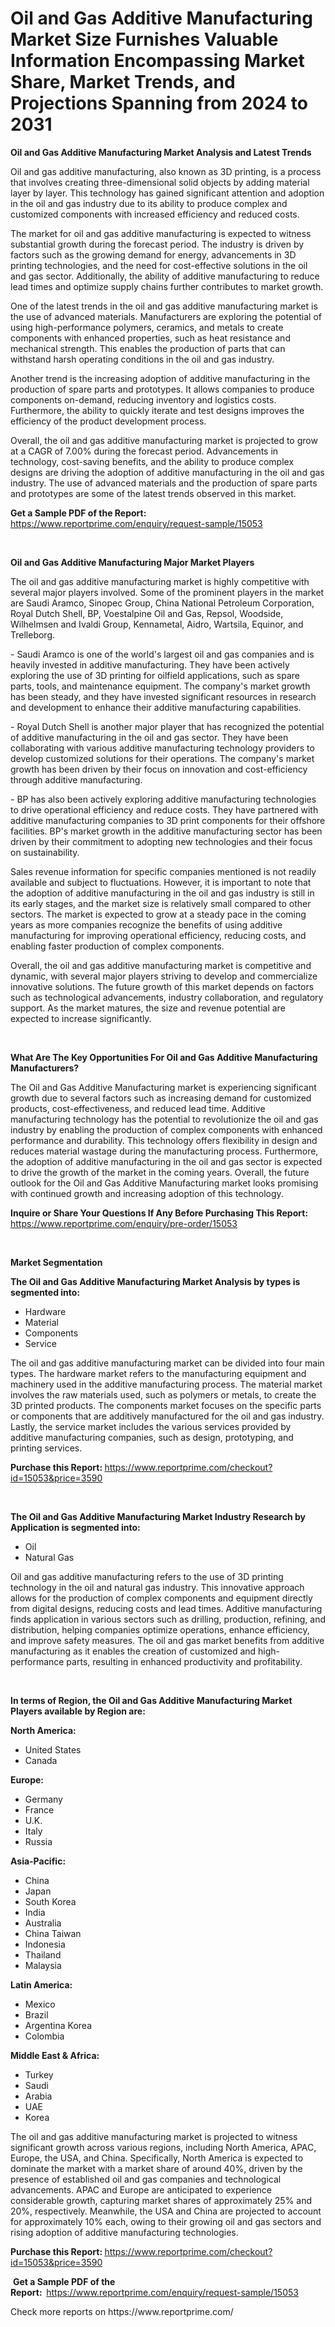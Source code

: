 <p><h1>Oil and Gas Additive Manufacturing Market Size Furnishes Valuable Information Encompassing Market Share, Market Trends, and Projections Spanning from 2024 to 2031</h1></p><p><strong>Oil and Gas Additive Manufacturing Market Analysis and Latest Trends</strong></p>
<p><p>Oil and gas additive manufacturing, also known as 3D printing, is a process that involves creating three-dimensional solid objects by adding material layer by layer. This technology has gained significant attention and adoption in the oil and gas industry due to its ability to produce complex and customized components with increased efficiency and reduced costs.</p><p>The market for oil and gas additive manufacturing is expected to witness substantial growth during the forecast period. The industry is driven by factors such as the growing demand for energy, advancements in 3D printing technologies, and the need for cost-effective solutions in the oil and gas sector. Additionally, the ability of additive manufacturing to reduce lead times and optimize supply chains further contributes to market growth.</p><p>One of the latest trends in the oil and gas additive manufacturing market is the use of advanced materials. Manufacturers are exploring the potential of using high-performance polymers, ceramics, and metals to create components with enhanced properties, such as heat resistance and mechanical strength. This enables the production of parts that can withstand harsh operating conditions in the oil and gas industry.</p><p>Another trend is the increasing adoption of additive manufacturing in the production of spare parts and prototypes. It allows companies to produce components on-demand, reducing inventory and logistics costs. Furthermore, the ability to quickly iterate and test designs improves the efficiency of the product development process.</p><p>Overall, the oil and gas additive manufacturing market is projected to grow at a CAGR of 7.00% during the forecast period. Advancements in technology, cost-saving benefits, and the ability to produce complex designs are driving the adoption of additive manufacturing in the oil and gas industry. The use of advanced materials and the production of spare parts and prototypes are some of the latest trends observed in this market.</p></p>
<p><strong>Get a Sample PDF of the Report:&nbsp;</strong> <a href="https://www.reportprime.com/enquiry/request-sample/15053">https://www.reportprime.com/enquiry/request-sample/15053</a></p>
<p>&nbsp;</p>
<p><strong>Oil and Gas Additive Manufacturing Major Market Players</strong></p>
<p><p>The oil and gas additive manufacturing market is highly competitive with several major players involved. Some of the prominent players in the market are Saudi Aramco, Sinopec Group, China National Petroleum Corporation, Royal Dutch Shell, BP, Voestalpine Oil and Gas, Repsol, Woodside, Wilhelmsen and Ivaldi Group, Kennametal, Aidro, Wartsila, Equinor, and Trelleborg.</p><p>- Saudi Aramco is one of the world's largest oil and gas companies and is heavily invested in additive manufacturing. They have been actively exploring the use of 3D printing for oilfield applications, such as spare parts, tools, and maintenance equipment. The company's market growth has been steady, and they have invested significant resources in research and development to enhance their additive manufacturing capabilities.</p><p>- Royal Dutch Shell is another major player that has recognized the potential of additive manufacturing in the oil and gas sector. They have been collaborating with various additive manufacturing technology providers to develop customized solutions for their operations. The company's market growth has been driven by their focus on innovation and cost-efficiency through additive manufacturing.</p><p>- BP has also been actively exploring additive manufacturing technologies to drive operational efficiency and reduce costs. They have partnered with additive manufacturing companies to 3D print components for their offshore facilities. BP's market growth in the additive manufacturing sector has been driven by their commitment to adopting new technologies and their focus on sustainability.</p><p>Sales revenue information for specific companies mentioned is not readily available and subject to fluctuations. However, it is important to note that the adoption of additive manufacturing in the oil and gas industry is still in its early stages, and the market size is relatively small compared to other sectors. The market is expected to grow at a steady pace in the coming years as more companies recognize the benefits of using additive manufacturing for improving operational efficiency, reducing costs, and enabling faster production of complex components.</p><p>Overall, the oil and gas additive manufacturing market is competitive and dynamic, with several major players striving to develop and commercialize innovative solutions. The future growth of this market depends on factors such as technological advancements, industry collaboration, and regulatory support. As the market matures, the size and revenue potential are expected to increase significantly.</p></p>
<p>&nbsp;</p>
<p><strong>What Are The Key Opportunities For Oil and Gas Additive Manufacturing Manufacturers?</strong></p>
<p><p>The Oil and Gas Additive Manufacturing market is experiencing significant growth due to several factors such as increasing demand for customized products, cost-effectiveness, and reduced lead time. Additive manufacturing technology has the potential to revolutionize the oil and gas industry by enabling the production of complex components with enhanced performance and durability. This technology offers flexibility in design and reduces material wastage during the manufacturing process. Furthermore, the adoption of additive manufacturing in the oil and gas sector is expected to drive the growth of the market in the coming years. Overall, the future outlook for the Oil and Gas Additive Manufacturing market looks promising with continued growth and increasing adoption of this technology.</p></p>
<p><strong>Inquire or Share Your Questions If Any Before Purchasing This Report:</strong> <a href="https://www.reportprime.com/enquiry/pre-order/15053">https://www.reportprime.com/enquiry/pre-order/15053</a></p>
<p>&nbsp;</p>
<p><strong>Market Segmentation</strong></p>
<p><strong>The Oil and Gas Additive Manufacturing Market Analysis by types is segmented into:</strong></p>
<p><ul><li>Hardware</li><li>Material</li><li>Components</li><li>Service</li></ul></p>
<p><p>The oil and gas additive manufacturing market can be divided into four main types. The hardware market refers to the manufacturing equipment and machinery used in the additive manufacturing process. The material market involves the raw materials used, such as polymers or metals, to create the 3D printed products. The components market focuses on the specific parts or components that are additively manufactured for the oil and gas industry. Lastly, the service market includes the various services provided by additive manufacturing companies, such as design, prototyping, and printing services.</p></p>
<p><strong>Purchase this Report:&nbsp;</strong><a href="https://www.reportprime.com/checkout?id=15053&price=3590">https://www.reportprime.com/checkout?id=15053&price=3590</a></p>
<p>&nbsp;</p>
<p><strong>The Oil and Gas Additive Manufacturing Market Industry Research by Application is segmented into:</strong></p>
<p><ul><li>Oil</li><li>Natural Gas</li></ul></p>
<p><p>Oil and gas additive manufacturing refers to the use of 3D printing technology in the oil and natural gas industry. This innovative approach allows for the production of complex components and equipment directly from digital designs, reducing costs and lead times. Additive manufacturing finds application in various sectors such as drilling, production, refining, and distribution, helping companies optimize operations, enhance efficiency, and improve safety measures. The oil and gas market benefits from additive manufacturing as it enables the creation of customized and high-performance parts, resulting in enhanced productivity and profitability.</p></p>
<p>&nbsp;</p>
<p><strong>In terms of Region, the Oil and Gas Additive Manufacturing Market Players available by Region are:</strong></p>
<p>
    <p> <strong> North America: </strong>
        <ul>
            <li>United States</li>
            <li>Canada</li>
        </ul>
        </p> 
    <p> <strong> Europe: </strong>
        <ul>
            <li>Germany</li>
            <li>France</li>
            <li>U.K.</li>
            <li>Italy</li>
            <li>Russia</li>
        </ul>
        </p> 
    <p> <strong> Asia-Pacific: </strong>
        <ul>
            <li>China</li>
            <li>Japan</li>
            <li>South Korea</li>
            <li>India</li>
            <li>Australia</li>
            <li>China Taiwan</li>
            <li>Indonesia</li>
            <li>Thailand</li>
            <li>Malaysia</li>
        </ul>
        </p> 
    <p> <strong> Latin America: </strong>
        <ul>
            <li>Mexico</li>
            <li>Brazil</li>
            <li>Argentina Korea</li>
            <li>Colombia</li>
        </ul>
        </p> 
    <p> <strong> Middle East & Africa: </strong>
        <ul>
            <li>Turkey</li>
            <li>Saudi</li>
            <li>Arabia</li>
            <li>UAE</li>
            <li>Korea</li>
        </ul>
    </p>
    </p>
<p><p>The oil and gas additive manufacturing market is projected to witness significant growth across various regions, including North America, APAC, Europe, the USA, and China. Specifically, North America is expected to dominate the market with a market share of around 40%, driven by the presence of established oil and gas companies and technological advancements. APAC and Europe are anticipated to experience considerable growth, capturing market shares of approximately 25% and 20%, respectively. Meanwhile, the USA and China are projected to account for approximately 10% each, owing to their growing oil and gas sectors and rising adoption of additive manufacturing technologies.</p></p>
<p><strong>Purchase this Report: </strong><a href="https://www.reportprime.com/checkout?id=15053&price=3590">https://www.reportprime.com/checkout?id=15053&price=3590</a></p>
<p>&nbsp;<strong>Get a Sample PDF of the Report:&nbsp;&nbsp;</strong><a href="https://www.reportprime.com/enquiry/request-sample/15053">https://www.reportprime.com/enquiry/request-sample/15053</a></p>
<p><strong></strong></p>
<p>Check more reports on https://www.reportprime.com/</p>